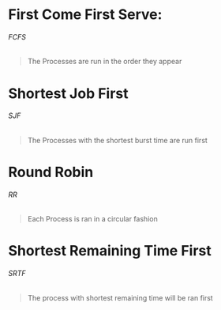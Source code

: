 # First Come First Serve:

###### FCFS

> The Processes are run in the order they appear

# Shortest Job First

###### SJF

> The Processes with the shortest burst time are run first

# Round Robin

###### RR

> Each Process is ran in a circular fashion

# Shortest Remaining Time First

###### SRTF

> The process with shortest remaining time will be ran first
